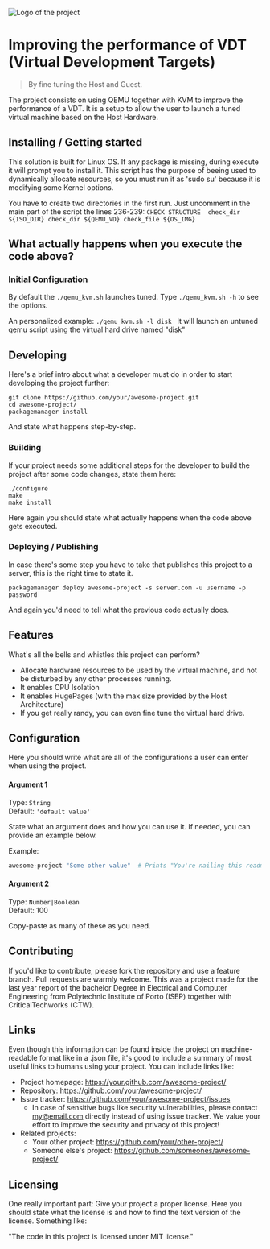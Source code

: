 ![Logo of the project](https://user-images.githubusercontent.com/91340451/167094022-ef4cf8fc-a67c-4b1f-b8e0-5034d4a531ce.svg)

# Improving the performance of VDT (Virtual Development Targets)
> By fine tuning the Host and Guest.

The project consists on using QEMU together with KVM to improve the performance of a VDT.
It is a setup to allow the user to launch a tuned virtual machine based on the Host Hardware.

## Installing / Getting started

This solution is built for Linux OS.
If any package is missing, during execute it will prompt you to install it.
This script has the purpose of beeing used to dynamically allocate resources,
so you must run it as 'sudo su' because it is modifying some Kernel options.

You have to create two directories in the first run.
Just uncomment in the main part of the script the lines 236-239:
`CHECK STRUCTURE 
check_dir ${ISO_DIR}
check_dir ${QEMU_VD}
check_file ${OS_IMG}`

## What actually happens when you execute the code above?

### Initial Configuration

By default the ```./qemu_kvm.sh``` launches tuned. 
Type ```./qemu_kvm.sh -h``` to see the options.

An personalized example:
```./qemu_kvm.sh -l disk ```
It will launch an untuned qemu script using the virtual hard drive named "disk"


## Developing

Here's a brief intro about what a developer must do in order to start developing
the project further:

```shell
git clone https://github.com/your/awesome-project.git
cd awesome-project/
packagemanager install
```

And state what happens step-by-step.

### Building

If your project needs some additional steps for the developer to build the
project after some code changes, state them here:

```shell
./configure
make
make install
```

Here again you should state what actually happens when the code above gets
executed.

### Deploying / Publishing

In case there's some step you have to take that publishes this project to a
server, this is the right time to state it.

```shell
packagemanager deploy awesome-project -s server.com -u username -p password
```

And again you'd need to tell what the previous code actually does.

## Features

What's all the bells and whistles this project can perform?
* Allocate hardware resources to be used by the virtual machine, and not be disturbed by any other processes running.
* It enables CPU Isolation
* It enables HugePages (with the max size provided by the Host Architecture)
* If you get really randy, you can even fine tune the virtual hard drive.

## Configuration

Here you should write what are all of the configurations a user can enter when
using the project.

#### Argument 1
Type: `String`  
Default: `'default value'`

State what an argument does and how you can use it. If needed, you can provide
an example below.

Example:
```bash
awesome-project "Some other value"  # Prints "You're nailing this readme!"
```

#### Argument 2
Type: `Number|Boolean`  
Default: 100

Copy-paste as many of these as you need.

## Contributing

If you'd like to contribute, please fork the repository and use a feature
branch. Pull requests are warmly welcome.
This was a project made for the last year report of the bachelor Degree in Electrical and Computer Engineering
from Polytechnic Institute of Porto (ISEP) together with CriticalTechworks (CTW).

## Links

Even though this information can be found inside the project on machine-readable
format like in a .json file, it's good to include a summary of most useful
links to humans using your project. You can include links like:

- Project homepage: https://your.github.com/awesome-project/
- Repository: https://github.com/your/awesome-project/
- Issue tracker: https://github.com/your/awesome-project/issues
  - In case of sensitive bugs like security vulnerabilities, please contact
    my@email.com directly instead of using issue tracker. We value your effort
    to improve the security and privacy of this project!
- Related projects:
  - Your other project: https://github.com/your/other-project/
  - Someone else's project: https://github.com/someones/awesome-project/


## Licensing

One really important part: Give your project a proper license. Here you should
state what the license is and how to find the text version of the license.
Something like:

"The code in this project is licensed under MIT license."
